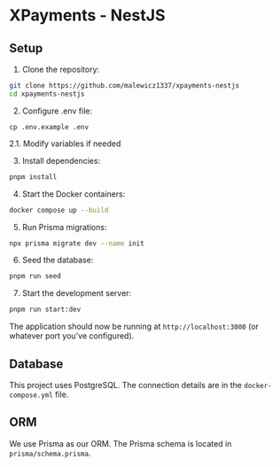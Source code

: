 # XPayments - NestJS

## Setup

1. Clone the repository:
``` bash
git clone https://github.com/malewicz1337/xpayments-nestjs
cd xpayments-nestjs
```

2. Configure .env file:
```
cp .env.example .env
```

2.1. Modify variables if needed

3. Install dependencies:
``` bash
pnpm install
```

4. Start the Docker containers:
``` bash
docker compose up --build
```

5. Run Prisma migrations:
``` bash
npx prisma migrate dev --name init
```

6. Seed the database:
``` bash
pnpm run seed
```

7. Start the development server:
``` bash
pnpm run start:dev
```
The application should now be running at `http://localhost:3000` (or whatever port you've configured).

## Database

This project uses PostgreSQL. The connection details are in the `docker-compose.yml` file.


## ORM

We use Prisma as our ORM. The Prisma schema is located in `prisma/schema.prisma`.
